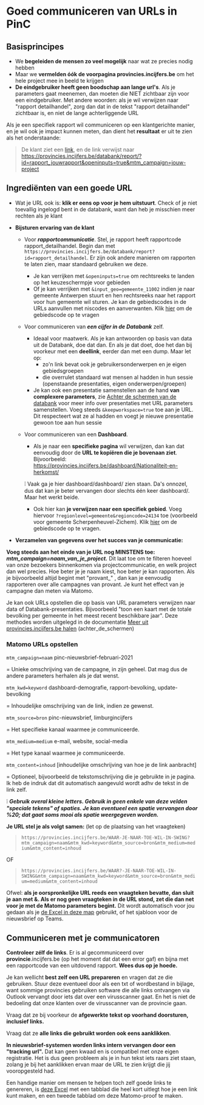 # Goed communiceren van URLs in PinC

## Basisprincipes

- We **begeleiden de mensen zo veel mogelijk** naar wat ze precies nodig hebben
- Maar we **vermelden óók de voorpagina provincies.incijfers.be** om het hele project mee in beeld te krijgen
- **De eindgebruiker heeft geen boodschap aan lange url&#39;s**. Als je parameters gaat meenemen, dan moeten die NIET zichtbaar zijn voor een eindgebruiker. Met andere woorden: als je wil verwijzen naar &quot;rapport detailhandel&quot;, zorg dan dat in de tekst &quot;rapport detailhandel&quot; zichtbaar is, en niet de lange achterliggende URL

Als je een specifiek rapport wil communiceren op een klantgerichte manier, en je wil ook je impact kunnen meten, dan dient het **resultaat** er uit te zien als het onderstaande:

> De klant ziet een [link](https://provincies.incijfers.be/databank/report/?id=rapport_detailhandel&amp;openinputs=true&amp;project=ff_preview), en de link verwijst naar https://provincies.incijfers.be/databank/report/?id=rapport_jouwrapport&openinputs=true&mtm_campaign=jouw-project

## Ingrediënten van een goede URL

- Wat je URL ook is: **klik er eens op voor je hem uitstuurt**. Check of je niet toevallig ingelogd bent in de databank, want dan heb je misschien meer rechten als je klant

- **Bijsturen ervaring van de klant**
  - Voor ***rapportcommunicatie***. Stel, je rapport heeft rapportcode rapport_detailhandel. Begin dan met `https://provincies.incijfers.be/databank/report?id=rapport_detailhandel`.
 Er zijn ook andere manieren om rapporten te laten zien, maar standaard gebruiken we deze.
    - Je kan verrijken met `&openinputs=true` om rechtsreeks te landen op het keuzeschermpje voor gebieden
    - Of je kan verrijken met `&input_geo=gemeente_11002` indien je naar gemeente Antwerpen stuurt en hen rechtsreeks naar het rapport voor hun gemeente wil sturen. Je kan de gebiedscodes in de URLs aanvullen met niscodes en aanverwanten. Klik [hier](https://provincies.incijfers.be/databank?workspace_guid=7a6e3340-43aa-413a-9e65-19eb78539cfa) om de gebiedscode op te vragen
  - Voor communiceren van ***een cijfer in de Databank*** zelf.
    - Ideaal voor maatwerk. Als je kan antwoorden op basis van data uit de Databank, doe dat dan. En als je dat doet, doe het dan bij voorkeur met een **deellink**, eerder dan met een dump. Maar let op:
      - zo&#39;n link bevat ook je gebruikersonderwerpen en je eigen gebiedsgroepen
      - die overrulet standaard wat mensen al hadden in hun sessie (openstaande presentaties, eigen onderwerpen/groepen)
    - Je kan ook een presentatie samenstellen aan de hand **van complexere parameters**, zie [Achter de schermen van de databank](https://provincies.incijfers.be/databank/report/?id=achter_de_schermen) voor meer info over presentaties met URL parameters samenstellen. Voeg steeds `&keepworkspace=true` toe aan je URL. Dit respecteert wat ze al hadden en voegt je nieuwe presentatie gewoon toe aan hun sessie

  - Voor communiceren van een **Dashboard**.
    - Als je naar een **specifieke pagina** wil verwijzen, dan kan dat eenvoudig door de **URL te kopiëren die je bovenaan ziet**. Bijvoorbeeld: https://provincies.incijfers.be/dashboard/Nationaliteit-en-herkomst/
    
     ❕ Vaak ga je hier dashboard/dashboard/ zien staan. Da&#39;s onnozel, dus dat kan je beter vervangen door slechts één keer dashboard/. Maar het werkt beide.
    - Ook hier kan **je verwijzen naar een specifiek gebied**. Voeg hiervoor `?regionlevel=gemeente&regioncode=24134` toe (voorbeeld voor gemeente Scherpenheuvel-Zichem). Klik [hier](https://provincies.incijfers.be/databank?workspace_guid=7a6e3340-43aa-413a-9e65-19eb78539cfa) om de gebiedscode op te vragen.
- **Verzamelen van gegevens over het succes van je communicatie:**

**Voeg steeds aan het einde van je URL nog MINSTENS toe:**  ***mtm_campaign=naam_van_je_project.*** 
Dit laat toe om te filteren hoeveel van onze bezoekers binnenkomen via projectcommunicatie, en welk project dan wel precies. Hoe beter je je naam kiest, hoe beter je kan rapporten. Als je bijvoorbeeld altijd begint met &quot;provant_&quot; , dan kan je eenvoudig rapporteren over alle campagnes van provant. Je kunt het effect van je campagne dan meten via Matomo.


Je kan ook URLs opstellen die op basis van URL parameters verwijzen naar data of Databank-presentaties. Bijvoorbeeld "toon een kaart met de totale bevolking per gemeente in het meest recent beschikbare jaar". Deze methodes worden uitgelegd in de documentatie [Meer uit provincies.incijfers.be halen](https://provincies.incijfers.be/databank/report/?id=achter_de_schermen) (achter_de_schermen)


### Matomo URLs opstellen
`mtm_campaign=naam`       pinc-nieuwsbrief-februari-2021

= Unieke omschrijving van de campagne, in zijn geheel. Dat mag dus de andere parameters herhalen als je dat wenst.


`mtm_kwd=keyword`         dashboard-demografie, rapport-bevolking, update-bevolking

= Inhoudelijke omschrijving van de link, indien ze gewenst.


`mtm_source=bron`         pinc-nieuwsbrief, limburgincijfers

= Het specifieke kanaal waarmee je communiceerde.


`mtm_medium=medium`       e-mail, website, social-media

= Het type kanaal waarmee je communiceerde.


`mtm_content=inhoud`      [inhoudelijke omschrijving van hoe je de link aanbracht]

= Optioneel, bijvoorbeeld de tekstomschrijving die je gebruikte in je pagina. Ik heb de indruk dat dit automatisch aangevuld wordt adhv de tekst in de link zelf.


:grey_exclamation: ***Gebruik overal kleine letters. Gebruik in geen enkele van deze velden &quot;speciale tekens&quot; of spaties. Je kan eventueel een spatie vervangen door %20; dat gaat soms mooi als spatie weergegeven worden.***

**Je URL stel je als volgt samen:**
(let op de plaatsing van het vraagteken)

> `https://provincies.incijfers.be/WAAR-JE-NAAR-TOE-WIL-IN-SWING?mtm_campaign=naam&mtm_kwd=keyword&mtm_source=bron&mtm_medium=medium&mtm_content=inhoud`

OF

> `https://provincies.incijfers.be/WAAR?-JE-NAAR-TOE-WIL-IN-SWING&mtm_campaign=naam&mtm_kwd=keyword&mtm_source=bron&mtm_medium=medium&mtm_content=inhoud`

Ofwel: **als je oorspronkelijke URL reeds een vraagteken bevatte, dan sluit je aan met &amp;. Als er nog geen vraagteken in de URL stond, zet die dan net voor je met de Matomo parameters begint.** Dit wordt automatisch voor jou gedaan als je [de Excel in deze map](https://github.com/provinciesincijfers/JiveDocumentation/raw/master/10.%20Communicatie/sjabloon_links.xlsx) gebruikt, of het sjabloon voor de nieuwsbrief op Teams.

## Communiceren met je communicatoren

**Controleer zélf de links**. Er is al gecommuniceerd over **provincie**.incijfers.be (op het moment dat dat een error gaf) en bijna met een rapportcode van een uitdovend rapport. **Wees dus op je hoede.**

Je kan wellicht **best zelf een URL prepareren** en vragen dat ze die gebruiken. Stuur deze eventueel door als een txt of wordbestand in bijlage, want sommige provincies gebruiken software die alle links ontvangen via Outlook vervangt door iets dat over een virusscanner gaat. En het is niet de bedoeling dat onze klanten over de virusscanner van de provincie gaan.

Vraag dat ze bij voorkeur de **afgewerkte tekst op voorhand doorsturen, inclusief links.**

Vraag dat ze **alle links die gebruikt worden ook eens aanklikken**.

**In nieuwsbrief-systemen worden links intern vervangen door een &quot;tracking url&quot;.** Dat kan geen kwaad en is compatibel met onze eigen registratie. Het is dus geen probleem als je in hun tekst iets raars ziet staan, zolang je bij het aanklikken ervan maar de URL te zien krijgt die jij vooropgesteld had.

Een handige manier om mensen te helpen toch zelf goede links te genereren, is [deze Excel](https://github.com/provinciesincijfers/JiveDocumentation/raw/master/10.%20Communicatie/sjabloon_links.xlsx) met een tabblad die heel kort uitlegt hoe je een link kunt maken, en een tweede tabblad om deze Matomo-proof te maken.


